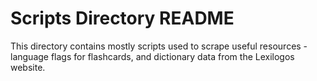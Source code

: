 # Scripts Directory README

This directory contains mostly scripts used to scrape useful resources - language flags for flashcards, and dictionary data from the Lexilogos website.
